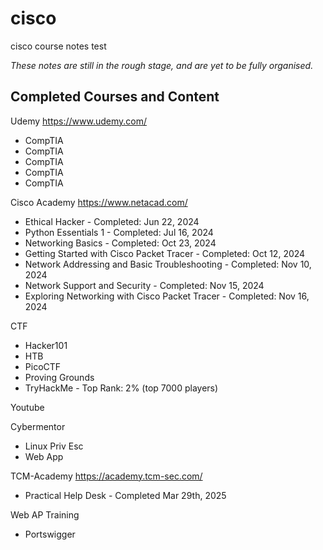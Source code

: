 # cisco
cisco course notes test

_These notes are still in the rough stage, and are yet to be fully organised._
## Completed Courses and Content

Udemy https://www.udemy.com/
- CompTIA
- CompTIA
- CompTIA
- CompTIA
- CompTIA

Cisco Academy https://www.netacad.com/
- Ethical Hacker - Completed: Jun 22, 2024
- Python Essentials 1 - Completed: Jul 16, 2024
- Networking Basics - Completed: Oct 23, 2024
- Getting Started with Cisco Packet Tracer - Completed: Oct 12, 2024
- Network Addressing and Basic Troubleshooting - Completed: Nov 10, 2024
- Network Support and Security - Completed: Nov 15, 2024
- Exploring Networking with Cisco Packet Tracer - Completed: Nov 16, 2024

CTF
- Hacker101
- HTB
- PicoCTF
- Proving Grounds
- TryHackMe - Top Rank: 2% (top 7000 players)

Youtube

Cybermentor
- Linux Priv Esc
- Web App

TCM-Academy https://academy.tcm-sec.com/
- Practical Help Desk - Completed Mar 29th, 2025

Web AP Training 
- Portswigger 

